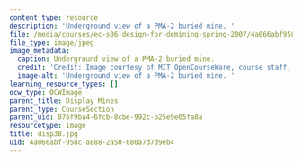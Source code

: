 ```yaml
---
content_type: resource
description: 'Underground view of a PMA-2 buried mine. '
file: /media/courses/ec-s06-design-for-demining-spring-2007/4a066abf958ca8882a50680a7d7d9eb4_disp38.jpg
file_type: image/jpeg
image_metadata:
  caption: Underground view of a PMA-2 buried mine.
  credit: 'Credit: Image courtesy of MIT OpenCourseWare, course staff, and students.'
  image-alt: 'Underground view of a PMA-2 buried mine. '
learning_resource_types: []
ocw_type: OCWImage
parent_title: Display Mines
parent_type: CourseSection
parent_uid: 076f9ba4-6fcb-8cbe-992c-b25e9e05fa8a
resourcetype: Image
title: disp38.jpg
uid: 4a066abf-958c-a888-2a50-680a7d7d9eb4
---
```

